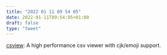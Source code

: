 ```yaml
---
title: "2022 01 11 09 54 05"
date: 2022-01-11T09:54:05+01:00
draft: false
type: "tweet"
---
```

[csview](https://github.com/wfxr/csview): A high performance csv viewer with cjk/emoji support.
